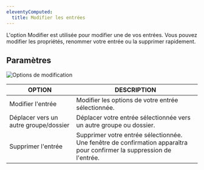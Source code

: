 ```yaml
---
eleventyComputed:
  title: Modifier les entrées
---
```

L'option Modifier est utilisée pour modifier une de vos entrées. Vous pouvez modifier les propriétés, renommer votre entrée ou la supprimer rapidement.

## Paramètres
![Options de modification](https://cdnweb.devolutions.net/docs/docs_en_rdm_mac_clip10336.png)

| OPTION                       | DESCRIPTION                                                                                         |
|------------------------------|-----------------------------------------------------------------------------------------------------|
| Modifier l'entrée            | Modifier les options de votre entrée sélectionnée.                                                  |
| Déplacer vers un autre groupe/dossier | Déplacer votre entrée sélectionnée vers un autre groupe ou dossier.                                 |
| Supprimer l'entrée           | Supprimer votre entrée sélectionnée. Une fenêtre de confirmation apparaîtra pour confirmer la suppression de l'entrée. |
